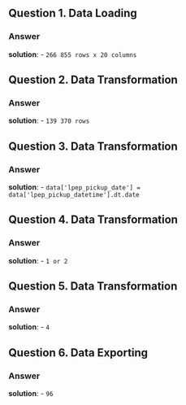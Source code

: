 
## Question 1. Data Loading

### Answer 

**solution**: - `266 855 rows x 20 columns`

## Question 2. Data Transformation

### Answer 

**solution**: - `139 370 rows`

## Question 3. Data Transformation

### Answer 

**solution**: - `data['lpep_pickup_date'] = data['lpep_pickup_datetime'].dt.date`

## Question 4. Data Transformation

### Answer 

**solution**: - `1 or 2`

## Question 5. Data Transformation

### Answer 

**solution**: - `4`

## Question 6. Data Exporting

### Answer 

**solution**: - `96`
